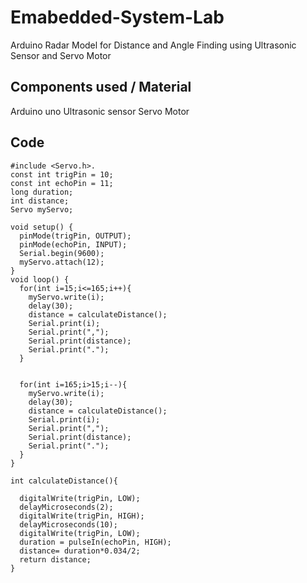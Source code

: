 # Emabedded-System-Lab
Arduino Radar Model for Distance and Angle Finding using Ultrasonic Sensor and Servo Motor


## Components used / Material
Arduino uno
Ultrasonic sensor
Servo Motor


## Code
```
#include <Servo.h>. 
const int trigPin = 10;
const int echoPin = 11;
long duration;
int distance;
Servo myServo;

void setup() {
  pinMode(trigPin, OUTPUT);
  pinMode(echoPin, INPUT); 
  Serial.begin(9600);
  myServo.attach(12); 
}
void loop() {
  for(int i=15;i<=165;i++){  
    myServo.write(i);
    delay(30);
    distance = calculateDistance();
    Serial.print(i);
    Serial.print(","); 
    Serial.print(distance); 
    Serial.print("."); 
  }


  for(int i=165;i>15;i--){  
    myServo.write(i);
    delay(30);
    distance = calculateDistance();
    Serial.print(i);
    Serial.print(",");
    Serial.print(distance);
    Serial.print(".");
  }
}

int calculateDistance(){ 
  
  digitalWrite(trigPin, LOW); 
  delayMicroseconds(2);
  digitalWrite(trigPin, HIGH); 
  delayMicroseconds(10);
  digitalWrite(trigPin, LOW);
  duration = pulseIn(echoPin, HIGH); 
  distance= duration*0.034/2;
  return distance;
}
```
